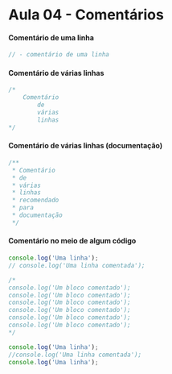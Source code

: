 # Aula 04 - Comentários


#### Comentário de uma linha
```js
// - comentário de uma linha
```

#### Comentário de várias linhas
```js
/*
    Comentário
        de 
        várias 
        linhas
*/
```

#### Comentário de várias linhas (documentação)
```js
/**
 * Comentário
 * de
 * várias
 * linhas
 * recomendado
 * para
 * documentação 
 */ 
```

#### Comentário no meio de algum código

```js
console.log('Uma linha');
// console.log('Uma linha comentada');

/*
console.log('Um bloco comentado');
console.log('Um bloco comentado');
console.log('Um bloco comentado');
console.log('Um bloco comentado');
console.log('Um bloco comentado');
console.log('Um bloco comentado');
*/

console.log('Uma linha');
//console.log('Uma linha comentada');
console.log('Uma linha');
```